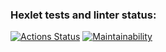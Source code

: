 ### Hexlet tests and linter status:
[![Actions Status](https://github.com/Denesterio/frontend-project-lvl3/workflows/hexlet-check/badge.svg)](https://github.com/Denesterio/frontend-project-lvl3/actions)
[![Maintainability](https://api.codeclimate.com/v1/badges/e7b95493c7daa3b91ff7/maintainability)](https://codeclimate.com/github/Denesterio/frontend-project-lvl3/maintainability)
